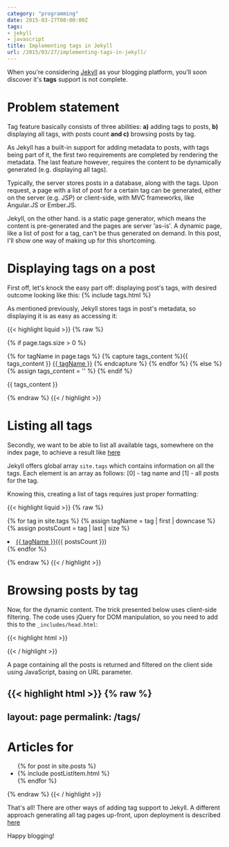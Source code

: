 ```yaml
---
category: "programming"
date: 2015-03-27T00:00:00Z
tags:
- jekyll
- javascript
title: Implementing tags in Jekyll
url: /2015/03/27/implementing-tags-in-jekyll/
---
```


When you're considering [Jekyll](http://jekyllrb.com/) as your blogging platform, you'll soon discover it's **tags** support is not complete.

# Problem statement

Tag feature basically consists of three abilities: **a)** adding tags to posts, **b)** displaying all tags, with posts count **and c)** browsing posts by tag.

As Jekyll has a built-in support for adding metadata to posts, with tags being part of it, the first two requirements are completed by rendering the metadata. The last feature however, requires the content to be dynamically generated (e.g. displaying all tags).

Typically, the server stores posts in a database, along with the tags. Upon request, a page with a list of post for a certain tag can be generated, either on the server (e.g. JSP) or client-side, with MVC frameworks, like Angular.JS or Ember.JS.

Jekyll, on the other hand. is a static page generator, which means the content is pre-generated and the pages are server 'as-is'. A dynamic page, like a list of post for a tag, can't be thus generated on demand. In this post, I'll show one way of making up for this shortcoming.

# Displaying tags on a post

<p>First off, let's knock the easy part off: displaying post's tags, with desired outcome looking like this: {% include tags.html %}</p>

As mentioned previously, Jekyll stores tags in post's metadata, so displaying it is as easy as accessing it:

{{< highlight liquid >}}
{% raw %}

{% if page.tags.size > 0 %}

  {% for tagName in page.tags %}
    {% capture tags_content %}{{ tags_content }}
    <a href='/tags?tagName={{ tagName }}'><i class='glyphicon glyphicon-tag'></i>{{ tagName }}</a>
    {% endcapture %}
  {% endfor %}
{% else %}
  {% assign tags_content = '' %}
{% endif %}

{{ tags_content }}

{% endraw %}
{{< / highlight >}}


# Listing all tags

Secondly, we want to be able to list all available tags, somewhere on the index page, to
achieve a result like [here](/)

Jekyll offers global array `site.tags` which contains information on all the tags. Each
element is an array as follows: [0] - tag name and [1] - all posts for the tag.

Knowing this, creating a list of tags requires just proper formatting:

{{< highlight liquid >}}
{% raw %}

{% for tag in site.tags %}
  {% assign tagName = tag | first | downcase %}
  {% assign postsCount = tag | last | size %}
  <li><a href='/tags?tagName={{ tagName }}'><i class='glyphicon glyphicon-tag'></i>{{ tagName }}</a>({{ postsCount }})</li>
{% endfor %}

{% endraw %}
{{< / highlight >}}


# Browsing posts by tag

Now, for the dynamic content. The trick presented below uses client-side filtering. The code uses jQuery for DOM manipulation, so you need to add this to the `_includes/head.html`:

{{< highlight html >}}
<script src="//code.jquery.com/jquery-1.11.2.min.js"></script>
{{< / highlight >}}

A page containing all the posts is returned and filtered on the client side using
JavaScript, basing on URL parameter.

{{< highlight html >}}
{% raw %}
---
layout: page
permalink: /tags/
---

<h1>Articles for <i class='glyphicon glyphicon-tag'></i> <span id='tagName'></span></h1>
<ul class="post-list">
  {% for post in site.posts %}
    <li class='post hidden {{ post.tags | join: " " }}'>
      {% include postListItem.html %}
    </li>
  {% endfor %}
</ul>

<script>
function getParameterByName(name) {
    name = name.replace(/[\[]/, "\\[").replace(/[\]]/, "\\]");
    var regex = new RegExp("[\\?&]" + name + "=([^&#]*)"),
        results = regex.exec(location.search);
    return results === null ? "" : decodeURIComponent(results[1].replace(/\+/g, " "));
}

var tagName = getParameterByName("tagName");

$('.'+tagName).removeClass('hidden');
$('#tagName').text(tagName);
</script>

{% endraw %}
{{< / highlight >}}

That's all! There are other ways of adding tag support to Jekyll. A different approach generating all tag pages up-front, upon deployment is described [here](http://charliepark.org/tags-in-jekyll/)

Happy blogging!
